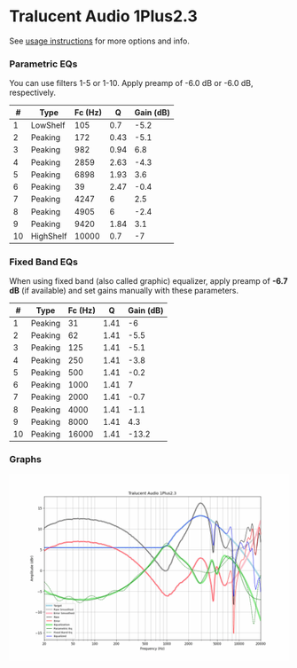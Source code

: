 # Tralucent Audio 1Plus2.3
See [usage instructions](https://github.com/jaakkopasanen/AutoEq#usage) for more options and info.

### Parametric EQs
You can use filters 1-5 or 1-10. Apply preamp of -6.0 dB or -6.0 dB, respectively.

|   # | Type      |   Fc (Hz) |    Q |   Gain (dB) |
|-----|-----------|-----------|------|-------------|
|   1 | LowShelf  |       105 | 0.7  |        -5.2 |
|   2 | Peaking   |       172 | 0.43 |        -5.1 |
|   3 | Peaking   |       982 | 0.94 |         6.8 |
|   4 | Peaking   |      2859 | 2.63 |        -4.3 |
|   5 | Peaking   |      6898 | 1.93 |         3.6 |
|   6 | Peaking   |        39 | 2.47 |        -0.4 |
|   7 | Peaking   |      4247 | 6    |         2.5 |
|   8 | Peaking   |      4905 | 6    |        -2.4 |
|   9 | Peaking   |      9420 | 1.84 |         3.1 |
|  10 | HighShelf |     10000 | 0.7  |        -7   |

### Fixed Band EQs
When using fixed band (also called graphic) equalizer, apply preamp of **-6.7 dB** (if available) and set gains manually with these parameters.

|   # | Type    |   Fc (Hz) |    Q |   Gain (dB) |
|-----|---------|-----------|------|-------------|
|   1 | Peaking |        31 | 1.41 |        -6   |
|   2 | Peaking |        62 | 1.41 |        -5.5 |
|   3 | Peaking |       125 | 1.41 |        -5.1 |
|   4 | Peaking |       250 | 1.41 |        -3.8 |
|   5 | Peaking |       500 | 1.41 |        -0.2 |
|   6 | Peaking |      1000 | 1.41 |         7   |
|   7 | Peaking |      2000 | 1.41 |        -0.7 |
|   8 | Peaking |      4000 | 1.41 |        -1.1 |
|   9 | Peaking |      8000 | 1.41 |         4.3 |
|  10 | Peaking |     16000 | 1.41 |       -13.2 |

### Graphs
![](./Tralucent%20Audio%201Plus2.3.png)
